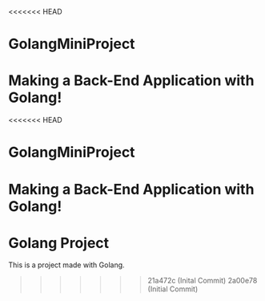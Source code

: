 <<<<<<< HEAD
# GolangMiniProject
Making a Back-End Application with Golang!
=======
<<<<<<< HEAD
# GolangMiniProject
Making a Back-End Application with Golang!
=======
# Golang Project
This is a project made with Golang.
>>>>>>> 21a472c (Inital Commit)
>>>>>>> 2a00e78 (Initial Commit)
